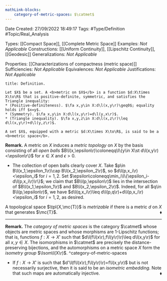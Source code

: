 ```yaml
---
mathLink-blocks:
    category-of-metric-spaces: $\catmet$
---
```


<div class="topSpace"></div>

Date Created: 27/09/2022 18:49:17
Tags: #Type/Definition #Topic/Real_Analysis

Types: [[Compact Space]], [[Complete Metric Space]]
Examples: <i>Not Applicable</i>
Constructions: [[Uniform Continuity]], [[Lipschitz Continuity]], [[Geodesic]]
Generalizations: <i>Not Applicable</i>

Properties: [[Characterizations of compactness (metric space)]]
Sufficiencies: <i>Not Applicable</i>
Equivalences: <i>Not Applicable</i>
Justifications: <i>Not Applicable</i>

``` ad-Definition
title: Definition.

Let $X$ be a set. A <b>metric on $X$</b> is a function $d:X\times X\to\R$ that is positive-definite, symmetric, and satisfies the Triangle inequality:
* (Positive-definiteness). $\fa x,y\in X:d\l(x,y\r)\geq0$; equality holds iff $x=y$.
* (Symmetry). $\fa x,y\in X:d\l(x,y\r)=d\l(y,x\r)$.
* (Triangle inequality). $\fa x,y,z\in X:d\l(x,z\r)\leq d\l(x,y\r)+d\l(y,z\r)$.

A set $X$, equipped with a metric $d:X\times X\to\R$, is said to be a <b>metric space</b>.

```

<b>Remark.</b> A metric on $X$ induces a <i>metric topology</i> on $X$ by the basis consisting of all <i>open balls</i> $B\l(x,\epsilon\r)\coloneqq\l\{y\in X\st d\l(x,y\r)<\epsilon\r\}$ for $x\in X$ and $\epsilon>0$.
* The collection of open balls clearly cover $X$. Take $p\in B\l(x_1,\epsilon_1\r)\cap B\l(x_2,\epsilon_2\r)$, so $d\l(p,x_i\r)<\epsilon_i$ for $i=1,2$. Set $\epsilon\coloneqq\min_i\l\{\epsilon_i-d\l(p,x_i\r)\r\}$; we claim that $B\l(p,\epsilon\r)$ lies in the intersection of $B\l(x_1,\epsilon_1\r)$ and $B\l(x_2,\epsilon_2\r)$. Indeed, for all $q\in B\l(p,\epsilon\r)$, we have $d\l(q,x_i\r)\leq d\l(p,q\r)+d\l(p,x_i\r)<\epsilon_i$ for $i=1,2$, as desired.

A topological space $\tpl{X,\mc{T}}$ is <i>metrizable</i> if there is a metric $d$ on $X$ that generates $\mc{T}$.<span style="float:right;">$\blacklozenge$</span>

---

<b>Remark.</b> The <i>category of metric spaces</i> is the category $\catmet$ whose objects are metric spaces and whose morphisms are $1$-Lipschitz functions; that is, functions $f:X\to X'$ such that $d\l(f\l(x\r),f\l(y\r)\r)\leq d\l(x,y\r)$ for all $x,y\in X$. The isomorphisms in $\catmet$ are precisely the distance-preserving bijections, and the automorphisms on a metric space $X$ form the <i>isometry group</i> $\Isom\l(X\r)$.
^category-of-metric-spaces
* If $f:X\to X'$ is such that $d'\l(f\l(x\r),f\l(y\r)\r)=f\l(x,y\r)$ but is not necessarily surjective, then it is said to be an <i>isometric embedding</i>. Note that such maps are automatically injective.<span style="float:right;">$\blacklozenge$</span>
